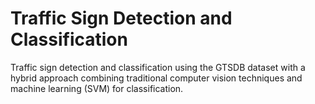 # Traffic Sign Detection and Classification
Traffic sign detection and classification using the GTSDB dataset with a hybrid approach combining traditional computer vision techniques and machine learning (SVM) for classification.
